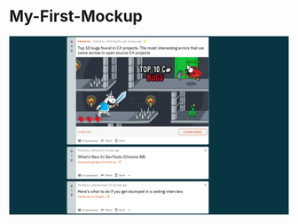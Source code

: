 # My-First-Mockup

![alt text](https://github.com/DESPOINANTAKOU/My-First-Mockup/blob/master/mockup%20.png?raw=true)
